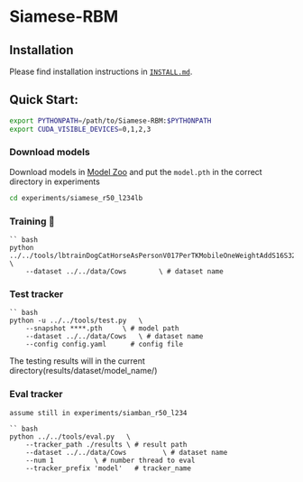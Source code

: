 # Siamese-RBM



## Installation

Please find installation instructions in [`INSTALL.md`](INSTALL.md).

## Quick Start:

```bash
export PYTHONPATH=/path/to/Siamese-RBM:$PYTHONPATH
export CUDA_VISIBLE_DEVICES=0,1,2,3
```

### Download models

Download models in [Model Zoo](MODEL_ZOO.md) and put the `model.pth` in the correct directory in experiments


```bash
cd experiments/siamese_r50_l234lb

```
###  Training :wrench:
```
`` bash
python ../../tools/lbtrainDogCatHorseAsPersonV017PerTKMobileOneWeightAddS16S32CATS8singleclass4gpu_ACMOutPointMaskCROPBBnoRKDropout_HeadPadding.py 	 \
	--dataset ../../data/Cows        \ # dataset name
 ```

### Test tracker
```
`` bash
python -u ../../tools/test.py 	\
	--snapshot ****.pth 	\ # model path
	--dataset ../../data/Cows  	\ # dataset name
	--config config.yaml	  # config file
```

The testing results will in the current directory(results/dataset/model_name/)


### Eval tracker
```
assume still in experiments/siamban_r50_l234

`` bash
python ../../tools/eval.py 	 \
	--tracker_path ./results \ # result path
	--dataset ../../data/Cows         \ # dataset name
	--num 1 		 \ # number thread to eval
	--tracker_prefix 'model'   # tracker_name
```
```



